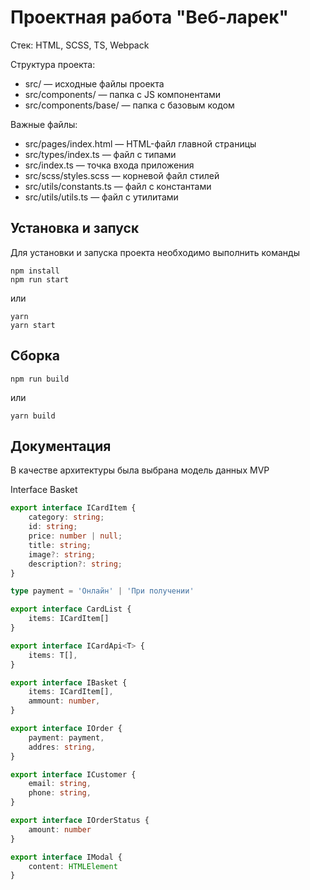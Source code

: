 # Проектная работа "Веб-ларек"

Стек: HTML, SCSS, TS, Webpack

Структура проекта:
- src/ — исходные файлы проекта
- src/components/ — папка с JS компонентами
- src/components/base/ — папка с базовым кодом

Важные файлы:
- src/pages/index.html — HTML-файл главной страницы
- src/types/index.ts — файл с типами
- src/index.ts — точка входа приложения
- src/scss/styles.scss — корневой файл стилей
- src/utils/constants.ts — файл с константами
- src/utils/utils.ts — файл с утилитами

## Установка и запуск
Для установки и запуска проекта необходимо выполнить команды

```
npm install
npm run start
```

или

```
yarn
yarn start
```
## Сборка

```
npm run build
```

или

```
yarn build
```
## Документация
В качестве архитектуры была выбрана модель данных MVP

Interface Basket
```typescript
export interface ICardItem {
	category: string;
	id: string;
	price: number | null;
	title: string;
	image?: string;
	description?: string;
}

type payment = 'Онлайн' | 'При получении'

export interface CardList {
	items: ICardItem[]
}

export interface ICardApi<T> {
	items: T[],
}

export interface IBasket {
	items: ICardItem[],
	ammount: number,
}

export interface IOrder {
	payment: payment,
	addres: string,
}

export interface ICustomer {
	email: string,
	phone: string,
}

export interface IOrderStatus {
	amount: number
}

export interface IModal {
	content: HTMLElement
}
```
